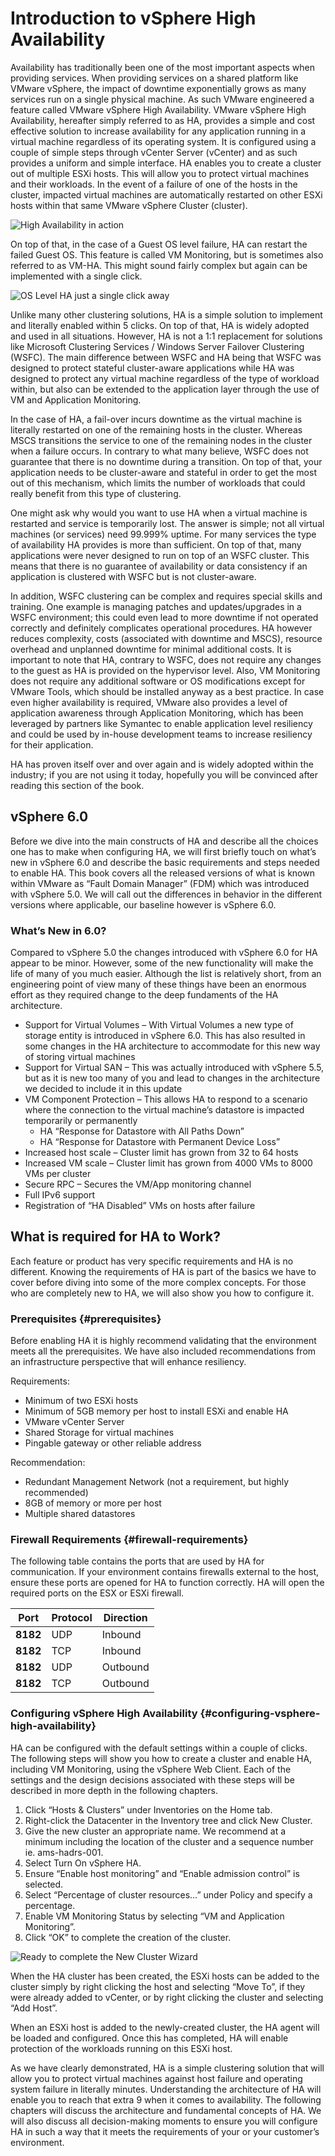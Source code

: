 # Introduction to vSphere High Availability
Availability has traditionally been one of the most important aspects when providing services. When providing services on a shared platform like VMware vSphere, the impact of downtime exponentially grows as many services run on a single physical machine. As such VMware engineered a feature called VMware vSphere High Availability. VMware vSphere High Availability, hereafter simply referred to as HA, provides a simple and cost effective solution to increase availability for any application running in a virtual machine regardless of its operating system. It is configured using a couple of simple steps through vCenter Server (vCenter) and as such provides a uniform and simple interface. HA enables you to create a cluster out of multiple ESXi hosts. This will allow you to protect virtual machines and their workloads. In the event of a failure of one of the hosts in the cluster, impacted virtual machines are automatically restarted on other ESXi hosts within that same VMware vSphere Cluster (cluster). 

![](Picture1.png "High Availability in action")

On top of that, in the case of a Guest OS level failure, HA can restart the failed Guest OS. This feature is called VM Monitoring, but is sometimes also referred to as VM-HA. This might sound fairly complex but again can be implemented with a single click.

![](Picture2.png "OS Level HA just a single click away")

Unlike many other clustering solutions, HA is a simple solution to implement and literally enabled within 5 clicks. On top of that, HA is widely adopted and used in all situations. However, HA is not a 1:1 replacement for solutions like Microsoft Clustering Services / Windows Server Failover Clustering (WSFC). The main difference between WSFC and HA being that WSFC was designed to protect stateful cluster-aware applications while HA was designed to protect any virtual machine regardless of the type of workload within, but also can be extended to the application layer through the use of VM and Application Monitoring.

In the case of HA, a fail-over incurs downtime as the virtual machine is literally restarted on one of the remaining hosts in the cluster. Whereas MSCS transitions the service to one of the remaining nodes in the cluster when a failure occurs. In contrary to what many believe, WSFC does not guarantee that there is no downtime during a transition. On top of that, your application needs to be cluster-aware and stateful in order to get the most out of this mechanism, which limits the number of workloads that could really benefit from this type of clustering. 

One might ask why would you want to use HA when a virtual machine is restarted and service is temporarily lost. The answer is simple; not all virtual machines (or services) need 99.999% uptime. For many services the type of availability HA provides is more than sufficient. On top of that, many applications were never designed to run on top of an WSFC cluster. This means that there is no guarantee of availability or data consistency if an application is clustered with WSFC but is not cluster-aware.

In addition, WSFC clustering can be complex and requires special skills and training. One example is managing patches and updates/upgrades in a WSFC environment; this could even lead to more downtime if not operated correctly and definitely complicates operational procedures. HA however reduces complexity, costs (associated with downtime and MSCS), resource overhead and unplanned downtime for minimal additional costs. It is important to note that HA, contrary to WSFC, does not require any changes to the guest as HA is provided on the hypervisor level. Also, VM Monitoring does not require any additional software or OS modifications except for VMware Tools, which should be installed anyway as a best practice. In case even higher availability is required, VMware also provides a level of application awareness through Application Monitoring, which has been leveraged by partners like Symantec to enable application level resiliency and could be used by in-house development teams to increase resiliency for their application.

HA has proven itself over and over again and is widely adopted within the industry; if you are not using it today, hopefully you will be convinced after reading this section of the book. 

## vSphere 6.0

Before we dive into the main constructs of HA and describe all the choices one has to make when configuring HA, we will first briefly touch on what’s new in vSphere 6.0 and describe the basic requirements and steps needed to enable HA. This book covers all the released versions of what is known within VMware as “Fault Domain Manager” (FDM) which was introduced with vSphere 5.0. We will call out the differences in behavior in the different versions where applicable, our baseline however is vSphere 6.0.

### What’s New in 6.0?

Compared to vSphere 5.0 the changes introduced with vSphere 6.0 for HA appear to be minor. However, some of the new functionality will make the life of many of you much easier. Although the list is relatively short, from an engineering point of view many of these things have been an enormous effort as they required change to the deep fundaments of the HA architecture.

* Support for Virtual Volumes – With Virtual Volumes a new type of storage entity is introduced in vSphere 6.0\. This has also resulted in some changes in the HA architecture to accommodate for this new way of storing virtual machines
* Support for Virtual SAN – This was actually introduced with vSphere 5.5, but as it is new too many of you and lead to changes in the architecture we decided to include it in this update
* VM Component Protection – This allows HA to respond to a scenario where the connection to the virtual machine’s datastore is impacted temporarily or permanently
    * HA “Response for Datastore with All Paths Down”
    * HA “Response for Datastore with Permanent Device Loss”
* Increased host scale – Cluster limit has grown from 32 to 64 hosts
* Increased VM scale – Cluster limit has grown from 4000 VMs to 8000 VMs per cluster
* Secure RPC – Secures the VM/App monitoring channel
* Full IPv6 support
* Registration of “HA Disabled” VMs on hosts after failure

## What is required for HA to Work?

Each feature or product has very specific requirements and HA is no different. Knowing the requirements of HA is part of the basics we have to cover before diving into some of the more complex concepts. For those who are completely new to HA, we will also show you how to configure it.

### Prerequisites {#prerequisites}

Before enabling HA it is highly recommend validating that the environment meets all the prerequisites. We have also included recommendations from an infrastructure perspective that will enhance resiliency.

Requirements:
* Minimum of two ESXi hosts
* Minimum of 5GB memory per host to install ESXi and enable HA
* VMware vCenter Server
* Shared Storage for virtual machines
* Pingable gateway or other reliable address

Recommendation:
* Redundant Management Network (not a requirement, but highly recommended)
* 8GB of memory or more per host
* Multiple shared datastores
 
### Firewall Requirements {#firewall-requirements}

The following table contains the ports that are used by HA for communication. If your environment contains firewalls external to the host, ensure these ports are opened for HA to function correctly. HA will open the required ports on the ESX or ESXi firewall.

| **Port** | **Protocol** | **Direction** |
| --- | --- | --- |
| **8182** | UDP | Inbound |
| **8182** | TCP | Inbound |
| **8182** | UDP | Outbound |
| **8182** | TCP | Outbound |

### Configuring vSphere High Availability {#configuring-vsphere-high-availability}

HA can be configured with the default settings within a couple of clicks. The following steps will show you how to create a cluster and enable HA, including VM Monitoring, using the vSphere Web Client. Each of the settings and the design decisions associated with these steps will be described in more depth in the following chapters.

1.  Click “Hosts & Clusters” under Inventories on the Home tab.
2.  Right-click the Datacenter in the Inventory tree and click New Cluster.
3.  Give the new cluster an appropriate name. We recommend at a minimum including the location of the cluster and a sequence number ie. ams-hadrs-001.
4.  Select Turn On vSphere HA.
5.  Ensure “Enable host monitoring” and “Enable admission control” is selected.
6.  Select “Percentage of cluster resources…” under Policy and specify a percentage.
7.  Enable VM Monitoring Status by selecting “VM and Application Monitoring”.
8.  Click “OK” to complete the creation of the cluster.

![](fig-3.png "Ready to complete the New Cluster Wizard")

When the HA cluster has been created, the ESXi hosts can be added to the cluster simply by right clicking the host and selecting “Move To”, if they were already added to vCenter, or by right clicking the cluster and selecting “Add Host”.

When an ESXi host is added to the newly-created cluster, the HA agent will be loaded and configured. Once this has completed, HA will enable protection of the workloads running on this ESXi host.

As we have clearly demonstrated, HA is a simple clustering solution that will allow you to protect virtual machines against host failure and operating system failure in literally minutes. Understanding the architecture of HA will enable you to reach that extra 9 when it comes to availability. The following chapters will discuss the architecture and fundamental concepts of HA. We will also discuss all decision-making moments to ensure you will configure HA in such a way that it meets the requirements of your or your customer’s environment.

